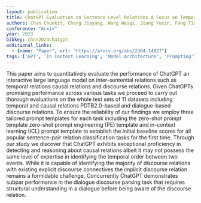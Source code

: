 ```yaml
---
layout: publication
title: ChatGPT Evaluation on Sentence Level Relations A Focus on Temporal Causal and Discourse Relations
authors: Chan Chunkit, Cheng Jiayang, Wang Weiqi, Jiang Yuxin, Fang Tianqing, Liu Xin, Song Yangqiu
conference: "Arxiv"
year: 2023
bibkey: chan2023chatgpt
additional_links:
  - {name: "Paper", url: "https://arxiv.org/abs/2304.14827"}
tags: ['GPT', 'In Context Learning', 'Model Architecture', 'Prompting']
---
```

This paper aims to quantitatively evaluate the performance of ChatGPT an interactive large language model on inter-sentential relations such as temporal relations causal relations and discourse relations. Given ChatGPTs promising performance across various tasks we proceed to carry out thorough evaluations on the whole test sets of 11 datasets including temporal and causal relations PDTB2.0-based and dialogue-based discourse relations. To ensure the reliability of our findings we employ three tailored prompt templates for each task including the zero-shot prompt template zero-shot prompt engineering (PE) template and in-context learning (ICL) prompt template to establish the initial baseline scores for all popular sentence-pair relation classification tasks for the first time. Through our study we discover that ChatGPT exhibits exceptional proficiency in detecting and reasoning about causal relations albeit it may not possess the same level of expertise in identifying the temporal order between two events. While it is capable of identifying the majority of discourse relations with existing explicit discourse connectives the implicit discourse relation remains a formidable challenge. Concurrently ChatGPT demonstrates subpar performance in the dialogue discourse parsing task that requires structural understanding in a dialogue before being aware of the discourse relation.
